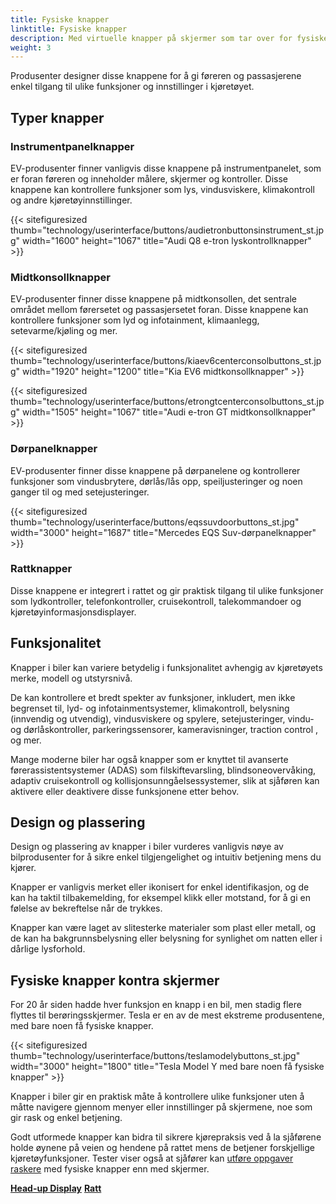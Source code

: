 ```yaml
---
title: Fysiske knapper
linktitle: Fysiske knapper
description: Med virtuelle knapper på skjermer som tar over for fysiske knapper på flere og flere områder, er det fortsatt fysiske knapper i de fleste elbiler.
weight: 3
---
```

<!-- markdownlint-disable MD033 -->

Produsenter designer disse knappene for å gi føreren og passasjerene enkel tilgang til ulike funksjoner og innstillinger i kjøretøyet.

## Typer knapper

### Instrumentpanelknapper

EV-produsenter finner vanligvis disse knappene på instrumentpanelet, som er foran føreren og inneholder målere, skjermer og kontroller. Disse knappene kan kontrollere funksjoner som lys, vindusviskere, klimakontroll og andre kjøretøyinnstillinger.

{{< sitefiguresized thumb="technology/userinterface/buttons/audietronbuttonsinstrument_st.jpg" width="1600" height="1067" title="Audi Q8 e-tron lyskontrollknapper" >}}

### Midtkonsollknapper

EV-produsenter finner disse knappene på midtkonsollen, det sentrale området mellom førersetet og passasjersetet foran. Disse knappene kan kontrollere funksjoner som lyd og infotainment, klimaanlegg, setevarme/kjøling og mer.

{{< sitefiguresized thumb="technology/userinterface/buttons/kiaev6centerconsolbuttons_st.jpg" width="1920" height="1200" title="Kia EV6 midtkonsollknapper" >}}

{{< sitefiguresized thumb="technology/userinterface/buttons/etrongtcenterconsolbuttons_st.jpg" width="1505" height="1067" title="Audi e-tron GT midtkonsollknapper" >}}

### Dørpanelknapper

EV-produsenter finner disse knappene på dørpanelene og kontrollerer funksjoner som vindusbrytere, dørlås/lås opp, speiljusteringer og noen ganger til og med setejusteringer.

{{< sitefiguresized thumb="technology/userinterface/buttons/eqssuvdoorbuttons_st.jpg" width="3000" height="1687" title="Mercedes EQS Suv-dørpanelknapper" >}}

### Rattknapper

Disse knappene er integrert i rattet og gir praktisk tilgang til ulike funksjoner som lydkontroller, telefonkontroller, cruisekontroll, talekommandoer og kjøretøyinformasjonsdisplayer.

## Funksjonalitet

Knapper i biler kan variere betydelig i funksjonalitet avhengig av kjøretøyets merke, modell og utstyrsnivå.

De kan kontrollere et bredt spekter av funksjoner, inkludert, men ikke begrenset til, lyd- og infotainmentsystemer, klimakontroll, belysning (innvendig og utvendig), vindusviskere og spylere, setejusteringer, vindu- og dørlåskontroller, parkeringssensorer, kameravisninger, traction control , og mer.

Mange moderne biler har også knapper som er knyttet til avanserte førerassistentsystemer (ADAS) som filskiftevarsling, blindsoneovervåking, adaptiv cruisekontroll og kollisjonsunngåelsessystemer, slik at sjåføren kan aktivere eller deaktivere disse funksjonene etter behov.

## Design og plassering

Design og plassering av knapper i biler vurderes vanligvis nøye av bilprodusenter for å sikre enkel tilgjengelighet og intuitiv betjening mens du kjører.

Knapper er vanligvis merket eller ikonisert for enkel identifikasjon, og de kan ha taktil tilbakemelding, for eksempel klikk eller motstand, for å gi en følelse av bekreftelse når de trykkes.

Knapper kan være laget av slitesterke materialer som plast eller metall, og de kan ha bakgrunnsbelysning eller belysning for synlighet om natten eller i dårlige lysforhold.

## Fysiske knapper kontra skjermer

For 20 år siden hadde hver funksjon en knapp i en bil, men stadig flere flyttes til berøringsskjermer. Tesla er en av de mest ekstreme produsentene, med bare noen få fysiske knapper.

{{< sitefiguresized thumb="technology/userinterface/buttons/teslamodelybuttons_st.jpg" width="3000" height="1800" title="Tesla Model Y med bare noen få fysiske knapper" >}}

Knapper i biler gir en praktisk måte å kontrollere ulike funksjoner uten å måtte navigere gjennom menyer eller innstillinger på skjermene, noe som gir rask og enkel betjening.

Godt utformede knapper kan bidra til sikrere kjørepraksis ved å la sjåførene holde øynene på veien og hendene på rattet mens de betjener forskjellige kjøretøyfunksjoner. Tester viser også at sjåfører kan [utføre oppgaver raskere](https://www.vibilagare.se/english/physical-buttons-outperform-touchscreens-new-cars-test-finds) med fysiske knapper enn med skjermer.

<div class="mt-3 mb-3">
    <a href="../hud/" class="text-decoration-none text-black"><strong><i class="bi-arrow-left"></i> Head-up Display</strong></a>
    <a href="../steeringwheel/" class="text-decoration-none text-black float-end"><strong>Ratt<i class="bi-arrow-right"></i></strong></a>
</div>